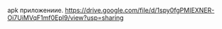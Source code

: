 apk приложениие. https://drive.google.com/file/d/1spy0fgPMIEXNER-Oi7UiMVqF1mf0EpI9/view?usp=sharing
